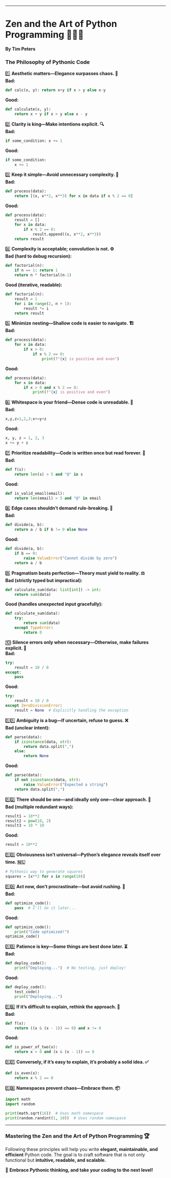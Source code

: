 

---

# **Zen and the Art of Python Programming 🧘‍♂️🐍**  
**By Tim Peters**  

### **The Philosophy of Pythonic Code**  

1️⃣ **Aesthetic matters—Elegance surpasses chaos. 🎨**  
   **Bad:**  
   ```python
   def calc(x, y): return x+y if x > y else x-y
   ```  
   **Good:**  
   ```python
   def calculate(x, y):
       return x + y if x > y else x - y
   ```  

2️⃣ **Clarity is king—Make intentions explicit. 🔍**  
   **Bad:**  
   ```python
   if some_condition: x += 1
   ```  
   **Good:**  
   ```python
   if some_condition:
       x += 1
   ```  

3️⃣ **Keep it simple—Avoid unnecessary complexity. 🧩**  
   **Bad:**  
   ```python
   def process(data):
       return [(x, x**2, x**3) for x in data if x % 2 == 0]
   ```  
   **Good:**  
   ```python
   def process(data):
       result = []
       for x in data:
           if x % 2 == 0:
               result.append((x, x**2, x**3))
       return result
   ```  

4️⃣ **Complexity is acceptable; convolution is not. ⚙️**  
   **Bad (hard to debug recursion):**  
   ```python
   def factorial(n):
       if n == 1: return 1
       return n * factorial(n-1)
   ```  
   **Good (iterative, readable):**  
   ```python
   def factorial(n):
       result = 1
       for i in range(2, n + 1):
           result *= i
       return result
   ```  

5️⃣ **Minimize nesting—Shallow code is easier to navigate. 🏗️**  
   **Bad:**  
   ```python
   def process(data):
       for x in data:
           if x > 0:
               if x % 2 == 0:
                   print(f"{x} is positive and even")
   ```  
   **Good:**  
   ```python
   def process(data):
       for x in data:
           if x > 0 and x % 2 == 0:
               print(f"{x} is positive and even")
   ```  

6️⃣ **Whitespace is your friend—Dense code is unreadable. 📖**  
   **Bad:**  
   ```python
   x,y,z=1,2,3;x+=y+z
   ```  
   **Good:**  
   ```python
   x, y, z = 1, 2, 3
   x += y + z
   ```  

7️⃣ **Prioritize readability—Code is written once but read forever. 👀**  
   **Bad:**  
   ```python
   def f(s):
       return len(s) > 5 and "@" in s
   ```  
   **Good:**  
   ```python
   def is_valid_email(email):
       return len(email) > 5 and "@" in email
   ```  

8️⃣ **Edge cases shouldn’t demand rule-breaking. 🚧**  
   **Bad:**  
   ```python
   def divide(a, b):
       return a / b if b != 0 else None
   ```  
   **Good:**  
   ```python
   def divide(a, b):
       if b == 0:
           raise ValueError("Cannot divide by zero")
       return a / b
   ```  

9️⃣ **Pragmatism beats perfection—Theory must yield to reality. ⚖️**  
   **Bad (strictly typed but impractical):**  
   ```python
   def calculate_sum(data: list[int]) -> int:
       return sum(data)
   ```  
   **Good (handles unexpected input gracefully):**  
   ```python
   def calculate_sum(data):
       try:
           return sum(data)
       except TypeError:
           return 0
   ```  

🔟 **Silence errors only when necessary—Otherwise, make failures explicit. 🚨**  
   **Bad:**  
   ```python
   try:
       result = 10 / 0
   except:
       pass
   ```  
   **Good:**  
   ```python
   try:
       result = 10 / 0
   except ZeroDivisionError:
       result = None  # Explicitly handling the exception
   ```  

1️⃣1️⃣ **Ambiguity is a bug—If uncertain, refuse to guess. ❌**  
   **Bad (unclear intent):**  
   ```python
   def parse(data):
       if isinstance(data, str):
           return data.split(",")
       else:
           return None
   ```  
   **Good:**  
   ```python
   def parse(data):
       if not isinstance(data, str):
           raise ValueError("Expected a string")
       return data.split(",")
   ```  

1️⃣2️⃣ **There should be one—and ideally only one—clear approach. 🔮**  
   **Bad (multiple redundant ways):**  
   ```python
   result1 = 10**2
   result2 = pow(10, 2)
   result3 = 10 * 10
   ```  
   **Good:**  
   ```python
   result = 10**2
   ```  

1️⃣3️⃣ **Obviousness isn’t universal—Python’s elegance reveals itself over time. 🇳🇱**  
   ```python
   # Pythonic way to generate squares
   squares = [x**2 for x in range(10)]
   ```  

1️⃣4️⃣ **Act now, don’t procrastinate—but avoid rushing. 🚀**  
   **Bad:**  
   ```python
   def optimize_code():
       pass  # I'll do it later...
   ```  
   **Good:**  
   ```python
   def optimize_code():
       print("Code optimized!")
   optimize_code()
   ```  

1️⃣5️⃣ **Patience is key—Some things are best done later. ⏳**  
   **Bad:**  
   ```python
   def deploy_code():
       print("Deploying...")  # No testing, just deploy!
   ```  
   **Good:**  
   ```python
   def deploy_code():
       test_code()
       print("Deploying...")
   ```  

1️⃣6️⃣ **If it’s difficult to explain, rethink the approach. 🤯**  
   **Bad:**  
   ```python
   def f(x):
       return ((x & (x - 1)) == 0) and x != 0
   ```  
   **Good:**  
   ```python
   def is_power_of_two(x):
       return x > 0 and (x & (x - 1)) == 0
   ```  

1️⃣7️⃣ **Conversely, if it’s easy to explain, it’s probably a solid idea. ✅**  
   ```python
   def is_even(x):
       return x % 2 == 0
   ```  

1️⃣8️⃣ **Namespaces prevent chaos—Embrace them. 📦**  
   ```python
   import math
   import random

   print(math.sqrt(16))  # Uses math namespace
   print(random.randint(1, 10))  # Uses random namespace
   ```  

---  

### **Mastering the Zen and the Art of Python Programming 🏆**  
Following these principles will help you write **elegant, maintainable, and efficient** Python code. The goal is to craft software that is not only functional but **intuitive, readable, and scalable.**   

🚀 **Embrace Pythonic thinking, and take your coding to the next level!**
